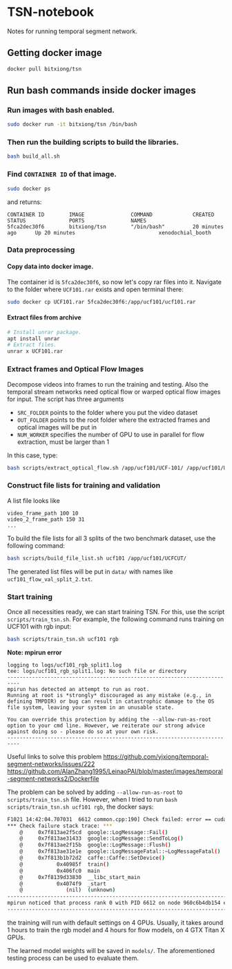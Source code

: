 # TSN-notebook
Notes for running temporal segment network.

## Getting docker image
```bash
docker pull bitxiong/tsn
```

## Run bash commands inside docker images
### Run images with bash enabled.
```bash
sudo docker run -it bitxiong/tsn /bin/bash
```

### Then run the building scripts to build the libraries.
```bash
bash build_all.sh
```

### Find `CONTAINER ID` of that image.
```bash
sudo docker ps
```
and returns:
```
CONTAINER ID        IMAGE               COMMAND             CREATED             STATUS              PORTS               NAMES
5fca2dec30f6        bitxiong/tsn        "/bin/bash"         20 minutes ago      Up 20 minutes                           xenodochial_booth
```

### Data preprocessing
#### Copy data into docker image.
The container id is `5fca2dec30f6`, so now let's copy rar files into it. Navigate to the folder where `UCF101.rar` exists and open terminal there:
```bash
sudo docker cp UCF101.rar 5fca2dec30f6:/app/ucf101/ucf101.rar
```

#### Extract files from archive
```bash
# Install unrar package.
apt install unrar
# Extract files.
unrar x UCF101.rar
```

### Extract frames and Optical Flow Images
Decompose videos into frames to run the training and testing. Also the temporal stream networks need optical flow or warped optical flow images for input.
The script has three arguments

- `SRC_FOLDER` points to the folder where you put the video dataset
- `OUT_FOLDER` points to the root folder where the extracted frames and optical images will be put in
- `NUM_WORKER` specifies the number of GPU to use in parallel for flow extraction, must be larger than 1

In this case, type:
```bash
bash scripts/extract_optical_flow.sh /app/ucf101/UCF-101/ /app/ucf101/UCFCUT/ 1
```

### Construct file lists for training and validation
A list file looks like
```
video_frame_path 100 10
video_2_frame_path 150 31
...
```

To build the file lists for all 3 splits of the two benchmark dataset, use the following command:
```bash
bash scripts/build_file_list.sh ucf101 /app/ucf101/UCFCUT/
```
The generated list files will be put in `data/` with names like `ucf101_flow_val_split_2.txt`.

### Start training
Once all necessities ready, we can start training TSN. For this, use the script `scripts/train_tsn.sh`. For example, the following command runs training on UCF101 with rgb input:
```bash
bash scripts/train_tsn.sh ucf101 rgb
```
**Note: mpirun error**

```
logging to logs/ucf101_rgb_split1.log
tee: logs/ucf101_rgb_split1.log: No such file or directory
--------------------------------------------------------------------------
mpirun has detected an attempt to run as root.
Running at root is *strongly* discouraged as any mistake (e.g., in
defining TMPDIR) or bug can result in catastrophic damage to the OS
file system, leaving your system in an unusable state.

You can override this protection by adding the --allow-run-as-root
option to your cmd line. However, we reiterate our strong advice
against doing so - please do so at your own risk.
--------------------------------------------------------------------------
```

Useful links to solve this problem
https://github.com/yjxiong/temporal-segment-networks/issues/222
https://github.com/AlanZhang1995/LeinaoPAI/blob/master/images/temporal-segment-networks2/Dockerfile

The problem can be solved by adding `--allow-run-as-root` to `scripts/train_tsn.sh` file. However, when I tried to run `bash scripts/train_tsn.sh ucf101 rgb`, the docker says:

```bash
F1021 14:42:04.707031  6612 common.cpp:190] Check failed: error == cudaSuccess (35 vs. 0)  CUDA driver version is insufficient for CUDA runtime version
*** Check failure stack trace: ***
    @     0x7f813ae2f5cd  google::LogMessage::Fail()
    @     0x7f813ae31433  google::LogMessage::SendToLog()
    @     0x7f813ae2f15b  google::LogMessage::Flush()
    @     0x7f813ae31e1e  google::LogMessageFatal::~LogMessageFatal()
    @     0x7f813b1b72d2  caffe::Caffe::SetDevice()
    @           0x40985f  train()
    @           0x406fc0  main
    @     0x7f8139d33830  __libc_start_main
    @           0x4074f9  _start
    @              (nil)  (unknown)
--------------------------------------------------------------------------
mpirun noticed that process rank 0 with PID 6612 on node 960c6b4db154 exited on signal 6 (Aborted).
--------------------------------------------------------------------------
```

the training will run with default settings on 4 GPUs. Usually, it takes around 1 hours to train the rgb model and 4 hours for flow models, on 4 GTX Titan X GPUs.

The learned model weights will be saved in `models/`. The aforementioned testing process can be used to evaluate them.
